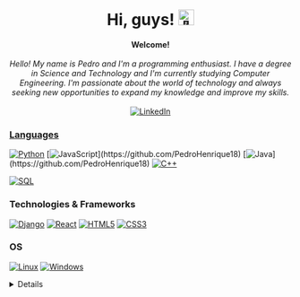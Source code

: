<h1 align="center">Hi, guys! <img src="https://github-production-user-asset-6210df.s3.amazonaws.com/24524555/238178097-766d336d-b87d-44ba-807c-c51de2bc6b4d.gif" width="28px" alt="👋"></h1>

<p align="center">
    <b>Welcome!</b><br><br>
    <i>
       Hello! My name is Pedro and I'm a programming enthusiast. I have a degree in Science and Technology and I'm currently studying Computer Engineering. I'm passionate about the world of technology and always seeking new opportunities to expand my knowledge and improve my skills.<br>
    </i><br>
    <a href="https://www.linkedin.com/in/pedro-henrique-bezerra-fernandes-40275b22b/">
        <img src="https://img.shields.io/badge/LinkedIn-blue?style=flat-square&logo=linkedin" alt="LinkedIn">
    
</p>

### Languages
[![Python]((https://camo.githubusercontent.com/c12ad1005cfe203bc1369ceb00b4b6f933251fdcaf3335d6e1a5d22583e9cdb6/68747470733a2f2f696d672e736869656c64732e696f2f62616467652f707974686f6e2d2532333134333534432e7376673f7374796c653d666f722d7468652d6261646765266c6f676f3d707974686f6e266c6f676f436f6c6f723d7768697465))](https://github.com/PedroHenrique18)
[![JavaScript]([https://img.shields.io/badge/javascript-black?style=for-the-badge&logo=javascript](https://camo.githubusercontent.com/29d02b3669d6450d67e043cf5909e740dcb94c1e2306d88ac48b15b4ec55dc65/68747470733a2f2f696d672e736869656c64732e696f2f62616467652f6a6176617363726970742d2532333332333333302e7376673f7374796c653d666f722d7468652d6261646765266c6f676f3d6a617661736372697074266c6f676f436f6c6f723d253233463744463145))](https://github.com/PedroHenrique18)
[![Java]([https://img.shields.io/badge/java-black?style=for-the-badge&logo=openjdk](https://camo.githubusercontent.com/5b2a48e6736be60aac0939df24c852db6d78a9eb9376334db4285d13b488a791/68747470733a2f2f696d672e736869656c64732e696f2f62616467652f6a6176612d2532333132313031312e7376673f7374796c653d666f722d7468652d6261646765266c6f676f3d6a617661266c6f676f436f6c6f723d7768697465))](https://github.com/PedroHenrique18)
[![C++](https://img.shields.io/badge/c++-black?style=for-the-badge&logo=cplusplus)](https://github.com/PedroHenrique18)

[![SQL](https://img.shields.io/badge/sql-black?style=for-the-badge&logo=mysql)](https://github.com/PedroHenrique18)


### Technologies & Frameworks
[![Django](https://img.shields.io/badge/django-black?style=for-the-badge&logo=django)](https://github.com/PedroHenrique18)
[![React](https://img.shields.io/badge/react-black?style=for-the-badge&logo=react)](https://github.com/PedroHenrique18)
[![HTML5](https://img.shields.io/badge/html5-black?style=for-the-badge&logo=html5)](https://github.com/PedroHenrique18)
[![CSS3](https://img.shields.io/badge/css3-black?style=for-the-badge&logo=css3)](https://github.com/PedroHenrique18)

### OS
[![Linux](https://img.shields.io/badge/linux-black?style=for-the-badge&logo=Linux)](https://github.com/PedroHenrique18)
[![Windows](https://img.shields.io/badge/Windows-black?style=for-the-badge&logo=Windows)](https://github.com/PedroHenrique18)

<details>
<p align="center">
  <a href="https://github.com/PedroHenrique18">
    <img src="http://github-profile-summary-cards.vercel.app/api/cards/profile-details?username=PedroHenrique18&theme=transparent" />
  </a>
  <a href="https://github.com/PedroHenrique18">
    <img src="https://github-readme-streak-stats.herokuapp.com/?user=PedroHenrique18&hide_border=true&card_width=338&theme=transparent" />
  </a>
  <a href="https://github.com/PedroHenrique18">
    <img src="http://github-profile-summary-cards.vercel.app/api/cards/stats?username=PedroHenrique18&theme=transparent" />
  </a>
  <a href="https://github.com/PedroHenrique18">
    <img src="https://github-readme-stats.vercel.app/api/top-langs/?username=PedroHenrique18&layout=compact" />
  </a>
</p>
</details>

<!--
**PedroHenrique18/PedroHenrique18** is a ✨ _special_ ✨ repository because its `README.md` (this file) appears on your GitHub profile.

Here are some ideas to get you started:

- 🔭 I’m currently working on ...
- 🌱 I’m currently learning ...
- 👯 I’m looking to collaborate on ...
- 🤔 I’m looking for help with ...
- 💬 Ask me about ...
- 📫 How to reach me: ...
- 😄 Pronouns: ...
- ⚡ Fun fact: ...
-->
